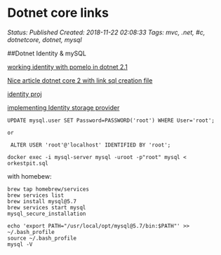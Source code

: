 # Dotnet core links

_Status: Published_
_Created: 2018-11-22 02:08:33_
_Tags: mvc, .net, #c, dotnetcore, dotnet, mysql_

##Dotnet Identity & mySQL

[working identity with pomelo in dotnet 2.1](https://retifrav.github.io/blog/2018/03/20/csharp-dotnet-core-identity-mysql/)

[Nice article dotnet core 2 with link sql creation file](https://www.radenkozec.com/asp-net-identity-2-1-for-mysql/)

[identity proj](https://github.com/aspnet/Docs/blob/master/aspnet/identity/overview/extensibility/implementing-a-custom-mysql-aspnet-identity-storage-provider.md)

[implementing Identity storage provider](https://docs.microsoft.com/en-us/aspnet/identity/overview/extensibility/implementing-a-custom-mysql-aspnet-identity-storage-provider)

```
UPDATE mysql.user SET Password=PASSWORD('root') WHERE User='root'; 

or

 ALTER USER 'root'@'localhost' IDENTIFIED BY 'root';
```

```
docker exec -i mysql-server mysql -uroot -p"root" mysql < orkestpit.sql
```

with homebew:
```
brew tap homebrew/services
brew services list
brew install mysql@5.7
brew services start mysql
mysql_secure_installation

echo 'export PATH="/usr/local/opt/mysql@5.7/bin:$PATH"' >> ~/.bash_profile
source ~/.bash_profile
mysql -V
```